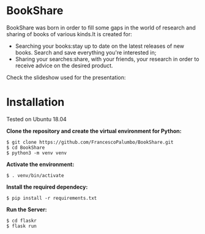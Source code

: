 # BookShare
BookShare was born in order to fill some gaps in the world of research and sharing of books of various kinds.It is created for:
 - Searching your books:stay up to date on the latest releases of new books. Search and save everything you're interested in;
 - Sharing your searches:share, with your friends, your research in order to receive advice on the desired product.

Check the slideshow used for the presentation:
# Installation
Tested on Ubuntu 18.04

**Clone the repository and create the virtual environment for Python:**
```
$ git clone https://github.com/FrancescoPalumbo/BookShare.git
$ cd BookShare
$ python3 -m venv venv
```
**Activate the environment:**
```
$ . venv/bin/activate
```
**Install the required dependecy:**
```
$ pip install -r requirements.txt

```
**Run the Server:**
```
$ cd flaskr
$ flask run
```
